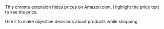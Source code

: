 This chrome extension hides prices on Amazon.com.
Highlight the price text to see the price.

Use it to make objective decisions about products while shopping.

